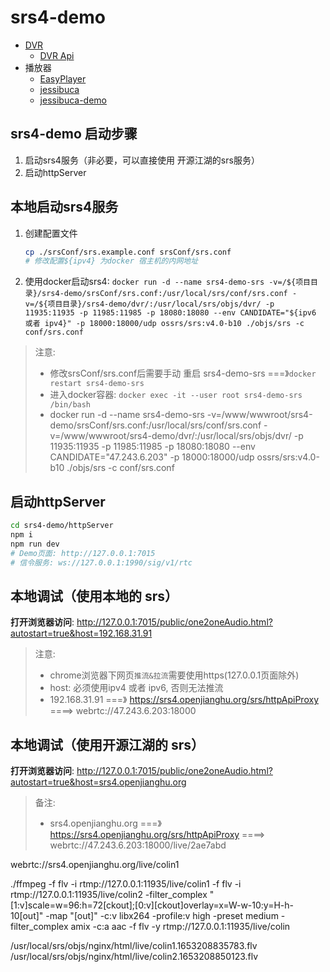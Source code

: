 # srs4-demo

- [DVR](https://gitee.com/winlinvip/srs.oschina/wikis/v3_CN_DVR?sort_id=1701916)
   - [DVR Api](https://gitee.com/winlinvip/srs.oschina/wikis/v3_CN_HTTPApi)
- 播放器
   - [EasyPlayer](https://github.com/tsingsee/EasyPlayer.js/)
   - [jessibuca](https://jessibuca.com)
   - [jessibuca-demo](https://github.com/bosscheng/jessibuca-demo/tree/v3)

## srs4-demo 启动步骤

1. 启动srs4服务（非必要，可以直接使用 开源江湖的srs服务）
1. 启动httpServer

## 本地启动srs4服务

1. 创建配置文件
   ```bash
   cp ./srsConf/srs.example.conf srsConf/srs.conf
   # 修改配置${ipv4} 为docker 宿主机的内网地址
   ```   
1. 使用docker启动srs4: `docker run -d --name srs4-demo-srs -v=/${项目目录}/srs4-demo/srsConf/srs.conf:/usr/local/srs/conf/srs.conf -v=/${项目目录}/srs4-demo/dvr/:/usr/local/srs/objs/dvr/ -p 11935:11935 -p 11985:11985 -p 18080:18080 --env CANDIDATE="${ipv6 或者 ipv4}" -p 18000:18000/udp ossrs/srs:v4.0-b10 ./objs/srs -c conf/srs.conf`
> 注意: 
>  - 修改srsConf/srs.conf后需要手动 重启 srs4-demo-srs ===》`docker restart srs4-demo-srs`
>  - 进入docker容器: `docker exec -it --user root srs4-demo-srs /bin/bash`
>  - docker run -d --name srs4-demo-srs -v=/www/wwwroot/srs4-demo/srsConf/srs.conf:/usr/local/srs/conf/srs.conf -v=/www/wwwroot/srs4-demo/dvr/:/usr/local/srs/objs/dvr/ -p 11935:11935 -p 11985:11985 -p 18080:18080 --env CANDIDATE="47.243.6.203" -p 18000:18000/udp ossrs/srs:v4.0-b10 ./objs/srs -c conf/srs.conf

## 启动httpServer

```bash
cd srs4-demo/httpServer
npm i
npm run dev
# Demo页面: http://127.0.0.1:7015
# 信令服务: ws://127.0.0.1:1990/sig/v1/rtc
```

## 本地调试（使用本地的 srs）

**打开浏览器访问**: http://127.0.0.1:7015/public/one2oneAudio.html?autostart=true&host=192.168.31.91
> 注意: 
>  - chrome浏览器下网页`推流&拉流`需要使用https(127.0.0.1页面除外)
>  - host: 必须使用ipv4 或者 ipv6, 否则无法推流
>  - 192.168.31.91 ===》 https://srs4.openjianghu.org/srs/httpApiProxy ====> webrtc://47.243.6.203:18000

## 本地调试（使用开源江湖的 srs）
**打开浏览器访问**: http://127.0.0.1:7015/public/one2oneAudio.html?autostart=true&host=srs4.openjianghu.org
> 备注: 
>  - srs4.openjianghu.org ===》 https://srs4.openjianghu.org/srs/httpApiProxy ====> webrtc://47.243.6.203:18000/live/2ae7abd



webrtc://srs4.openjianghu.org/live/colin1

./ffmpeg -f flv -i rtmp://127.0.0.1:11935/live/colin1 -f flv -i rtmp://127.0.0.1:11935/live/colin2 -filter_complex "[1:v]scale=w=96:h=72[ckout];[0:v][ckout]overlay=x=W-w-10:y=H-h-10[out]" -map "[out]" -c:v libx264 -profile:v high -preset medium -filter_complex amix -c:a aac -f flv -y rtmp://127.0.0.1:11935/live/colin

/usr/local/srs/objs/nginx/html/live/colin1.1653208835783.flv  /usr/local/srs/objs/nginx/html/live/colin2.1653208850123.flv
